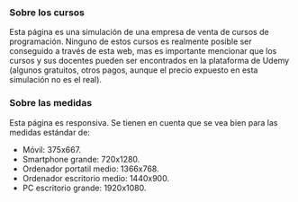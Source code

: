 ### Sobre los cursos
Esta página es una simulación de una empresa de venta de cursos de programación. Ninguno de estos cursos es realmente posible ser conseguido a través de esta web, mas es importante mencionar que los cursos y sus docentes pueden ser encontrados en la plataforma de Udemy (algunos gratuitos, otros pagos, aunque el precio expuesto en esta simulación no es el real). 

### Sobre las medidas
Esta página es responsiva. Se tienen en cuenta que se vea bien para las medidas estándar de:
- Móvil: 375x667.
- Smartphone grande: 720x1280.
- Ordenador portatil medio: 1366x768.
- Ordenador escritorio medio: 1440x900.
- PC escritorio grande: 1920x1080.
